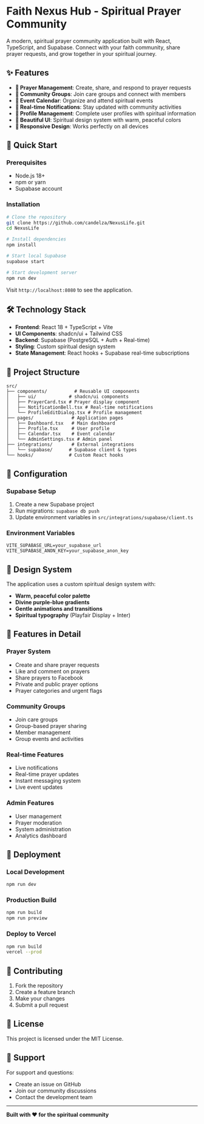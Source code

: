 # Faith Nexus Hub - Spiritual Prayer Community

A modern, spiritual prayer community application built with React, TypeScript, and Supabase. Connect with your faith community, share prayer requests, and grow together in your spiritual journey.

## ✨ Features

- **🙏 Prayer Management**: Create, share, and respond to prayer requests
- **👥 Community Groups**: Join care groups and connect with members
- **📅 Event Calendar**: Organize and attend spiritual events
- **🔔 Real-time Notifications**: Stay updated with community activities
- **👤 Profile Management**: Complete user profiles with spiritual information
- **🎨 Beautiful UI**: Spiritual design system with warm, peaceful colors
- **📱 Responsive Design**: Works perfectly on all devices

## 🚀 Quick Start

### Prerequisites
- Node.js 18+ 
- npm or yarn
- Supabase account

### Installation

```bash
# Clone the repository
git clone https://github.com/candelza/NexusLife.git
cd NexusLife

# Install dependencies
npm install

# Start local Supabase
supabase start

# Start development server
npm run dev
```

Visit `http://localhost:8080` to see the application.

## 🛠️ Technology Stack

- **Frontend**: React 18 + TypeScript + Vite
- **UI Components**: shadcn/ui + Tailwind CSS
- **Backend**: Supabase (PostgreSQL + Auth + Real-time)
- **Styling**: Custom spiritual design system
- **State Management**: React hooks + Supabase real-time subscriptions

## 📁 Project Structure

```
src/
├── components/          # Reusable UI components
│   ├── ui/            # shadcn/ui components
│   ├── PrayerCard.tsx # Prayer display component
│   ├── NotificationBell.tsx # Real-time notifications
│   └── ProfileEditDialog.tsx # Profile management
├── pages/              # Application pages
│   ├── Dashboard.tsx   # Main dashboard
│   ├── Profile.tsx     # User profile
│   ├── Calendar.tsx    # Event calendar
│   └── AdminSettings.tsx # Admin panel
├── integrations/       # External integrations
│   └── supabase/      # Supabase client & types
└── hooks/             # Custom React hooks
```

## 🔧 Configuration

### Supabase Setup

1. Create a new Supabase project
2. Run migrations: `supabase db push`
3. Update environment variables in `src/integrations/supabase/client.ts`

### Environment Variables

```env
VITE_SUPABASE_URL=your_supabase_url
VITE_SUPABASE_ANON_KEY=your_supabase_anon_key
```

## 🎨 Design System

The application uses a custom spiritual design system with:
- **Warm, peaceful color palette**
- **Divine purple-blue gradients**
- **Gentle animations and transitions**
- **Spiritual typography** (Playfair Display + Inter)

## 📱 Features in Detail

### Prayer System
- Create and share prayer requests
- Like and comment on prayers
- Share prayers to Facebook
- Private and public prayer options
- Prayer categories and urgent flags

### Community Groups
- Join care groups
- Group-based prayer sharing
- Member management
- Group events and activities

### Real-time Features
- Live notifications
- Real-time prayer updates
- Instant messaging system
- Live event updates

### Admin Features
- User management
- Prayer moderation
- System administration
- Analytics dashboard

## 🚀 Deployment

### Local Development
```bash
npm run dev
```

### Production Build
```bash
npm run build
npm run preview
```

### Deploy to Vercel
```bash
npm run build
vercel --prod
```

## 🤝 Contributing

1. Fork the repository
2. Create a feature branch
3. Make your changes
4. Submit a pull request

## 📄 License

This project is licensed under the MIT License.

## 🙏 Support

For support and questions:
- Create an issue on GitHub
- Join our community discussions
- Contact the development team

---

**Built with ❤️ for the spiritual community**
